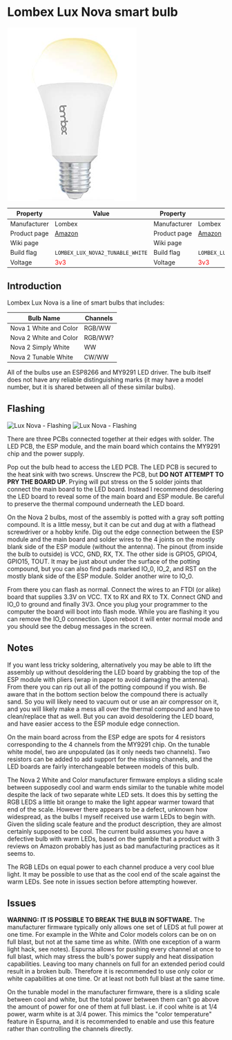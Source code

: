 # Lombex Lux Nova smart bulb

![Lombex Lux Nova smart bulb](images/devices/lombex-lux-nova.jpg)

|Property|Value|Property|Value|
|---|---|---|---|
|Manufacturer|Lombex|Manufacturer|Lombex|
|Product page|[Amazon](https://www.amazon.com/Lombex-Compatible-Equivalent-Automation-Dimmable/dp/B07B3R9NR3)|Product page|[Amazon](https://www.amazon.com/Lombex-Compatible-Equivalent-Automation-Dimmable/dp/B07B3R9NR3)|
|Wiki page||Wiki page||
|Build flag|`LOMBEX_LUX_NOVA2_TUNABLE_WHITE`|Build flag|`LOMBEX_LUX_NOVA2_WHITE_COLOR`|
|Voltage|<span style="color:red">3v3</span>|Voltage|<span style="color:red">3v3</span>|

## Introduction

Lombex Lux Nova is a line of smart bulbs that includes:

|Bulb Name|Channels|
|---|---|
|Nova 1 White and Color|RGB/WW|
|Nova 2 White and Color|RGB/WW?|
|Nova 2 Simply White|WW|
|Nova 2 Tunable White|CW/WW|

All of the bulbs use an ESP8266 and MY9291 LED driver. The bulb itself does not have any reliable distinguishing marks (it may have a model number, but it is shared between all of these similar bulbs).

## Flashing

![Lux Nova - Flashing](images/flashing/lombex-lux-nova-flash.jpg)
![Lux Nova - Flashing](images/flashing/lombex-lux-nova-flash-2.jpg)

There are three PCBs connected together at their edges with solder. The LED PCB, the ESP module, and the main board which contains the MY9291 chip and the power supply.

Pop out the bulb head to access the LED PCB. The LED PCB is secured to the heat sink with two screws. Unscrew the PCB, but **DO NOT ATTEMPT TO PRY THE BOARD UP**. Prying will put stress on the 5 solder joints that connect the main board to the LED board. Instead I recommend desoldering the LED board to reveal some of the main board and ESP module. Be careful to preserve the thermal compound underneath the LED board.

On the Nova 2 bulbs, most of the assembly is potted with a gray soft potting compound. It is a little messy, but it can be cut and dug at with a flathead screwdriver or a hobby knife. Dig out the edge connection between the ESP module and the main board and solder wires to the 4 joints on the mostly blank side of the ESP module (without the antenna). The pinout (from inside the bulb to outside) is VCC, GND, RX, TX. The other side is GPIO5, GPIO4, GPIO15, TOUT. It may be just about under the surface of the potting compound, but you can also find pads marked IO_0, IO_2, and RST on the mostly blank side of the ESP module. Solder another wire to IO_0.

From there you can flash as normal. Connect the wires to an FTDI (or alike) board that supplies 3.3V on VCC. TX to RX and RX to TX. Connect GND and IO_0 to ground and finally 3V3. Once you plug your programmer to the computer the board will boot into flash mode. While you are flashing it you can remove the IO_0 connection. Upon reboot it will enter normal mode and you should see the debug messages in the screen.

## Notes

If you want less tricky soldering, alternatively you may be able to lift the assembly up without desoldering the LED board by grabbing the top of the ESP module with pliers (wrap in paper to avoid damaging the antenna). From there you can rip out all of the potting compound if you wish. Be aware that in the bottom section below the compound there is actually sand. So you will likely need to vacuum out or use an air compressor on it, and you will likely make a mess all over the thermal compound and have to clean/replace that as well. But you can avoid desoldering the LED board, and have easier access to the ESP module edge connection.

On the main board across from the ESP edge are spots for 4 resistors corresponding to the 4 channels from the MY9291 chip. On the tunable white model, two are unpopulated (as it only needs two channels). Two resistors can be added to add support for the missing channels, and the LED boards are fairly interchangeable between models of this bulb.

The Nova 2 White and Color manufacturer firmware employs a sliding scale between supposedly cool and warm ends similar to the tunable white model despite the lack of two separate white LED sets. It does this by setting the RGB LEDS a little bit orange to make the light appear warmer toward that end of the scale. However there appears to be a defect, unknown how widespread, as the bulbs I myself received use warm LEDs to begin with. Given the sliding scale feature and the product description, they are almost certainly supposed to be cool. The current build assumes you have a defective bulb with warm LEDs, based on the gamble that a product with 3 reviews on Amazon probably has just as bad manufacturing practices as it seems to.

The RGB LEDs on equal power to each channel produce a very cool blue light. It may be possible to use that as the cool end of the scale against the warm LEDs. See note in issues section before attempting however.

## Issues

**WARNING: IT IS POSSIBLE TO BREAK THE BULB IN SOFTWARE.**
The manufacturer firmware typically only allows one set of LEDS at full power at one time. For example in the White and Color models colors can be on on full blast, but not at the same time as white. (With one exception of a warm light hack, see notes).
Espurna allows for pushing every channel at once to full blast, which may stress the bulb's power supply and heat dissipation capabilities. Leaving too many channels on full for an extended period could result in a broken bulb. Therefore it is recommended to use only color or white capabilities at one time. Or at least not both full blast at the same time.

On the tunable model in the manufacturer firmware, there is a sliding scale between cool and white, but the total power between them can't go above the amount of power for one of them at full blast. i.e. if cool white is at 1/4 power, warm white is at 3/4 power. This mimics the "color temperature" feature in Espurna, and it is recommended to enable and use this feature rather than controlling the channels directly.
